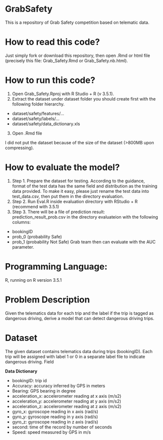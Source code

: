 # GrabSafety
This is a repository of Grab Safety competition based on telematic data. 

# How to read this code? 
Just simply fork or download this repository, then open .Rmd or html file (precisely this file: Grab_Safety.Rmd or Grab_Safety.nb.html). 

# How to run this code? 
1. Open Grab_Safety.Rproj with R Studio + R (v 3.5.1).
2. Extract the dataset under dataset folder you should create first with the following folder hierarchy. 
- dataset/safety/features/...
- dataset/safety/labels/...
- dataset/safety/data_dictionary.xls
3. Open .Rmd file

I did not put the dataset because of the size of the dataset (>800MB upon compressing). 

# How to evaluate the model?
1. Step 1. Prepare the dataset for testing.  According to the guidance, format of the test data has the same field and distribution as the training data provided. To make it easy, please just rename the test data into test_data.csv, then put them in the directory evaluation. 
2. Step 2. Run Eval.R inside evaluation directory with RStudio + R (recommend with 3.5.1) 
3. Step 3. There will be a file of prediction result: prediction_result_prob.csv in the directory evaluateion with the following columns: 
- bookingID
- prob_0 (probability Safe)
- prob_1 (probability Not Safe)
Grab team then can evaluate with the AUC parameter. 

# Programming Language: 
R, running on R version 3.5.1 

# Problem Description

Given the telematics data for each trip and the label if the trip is tagged as dangerous driving, derive a model that can detect dangerous driving trips.

# Dataset 

The given dataset contains telematics data during trips (bookingID). Each trip will be assigned with label 1 or 0 in a separate label file to indicate dangerous driving.
Field

**Data Dictionary**

- bookingID: trip id
- Accuracy: accuracy inferred by GPS in meters
- Bearing: GPS bearing in degree
- acceleration_x: accelerometer reading at x axis (m/s2)
- acceleration_y: accelerometer reading at y axis (m/s2)
- acceleration_z: accelerometer reading at z axis (m/s2)
- gyro_x: gyroscope reading in x axis (rad/s)
- gyro_y: gyroscope reading in y axis (rad/s)
- gyro_z: gyroscope reading in z axis (rad/s)
- second: time of the record by number of seconds
- Speed: speed measured by GPS in m/s

